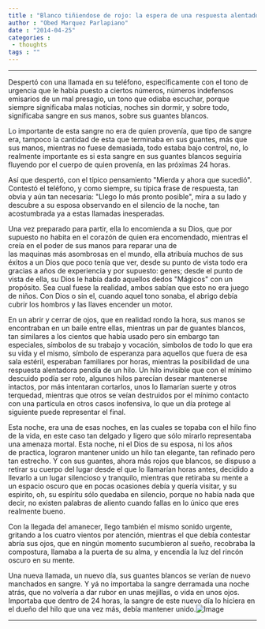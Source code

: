 ```yaml
---
title : "Blanco tiñiendose de rojo: la espera de una respuesta alentadora."
author : "Obed Marquez Parlapiano"
date : "2014-04-25"
categories : 
 - thoughts
tags : ""
---
```


* * *

Despertó con una llamada en su teléfono, específicamente con el tono de urgencia que le había puesto a ciertos números, números indefensos emisarios de un mal presagio, un tono que odiaba escuchar, porque siempre significaba malas noticias, noches sin dormir, y sobre todo, significaba sangre en sus manos, sobre sus guantes blancos.

Lo importante de esta sangre no era de quien provenía, que tipo de sangre era, tampoco la cantidad de esta que terminaba en sus guantes, más que sus manos, mientras no fuese demasiada, todo estaba bajo control, no, lo realmente importante es si esta sangre en sus guantes blancos seguiría fluyendo por el cuerpo de quien provenía, en las próximas 24 horas.

Así que despertó, con el típico pensamiento "Mierda y ahora que sucedió". Contestó el teléfono, y como siempre, su típica frase de respuesta, tan obvia y aún tan necesaria: "Llego lo más pronto posible", mira a su lado y descubre a su esposa observando en el silencio de la noche, tan acostumbrada ya a estas llamadas inesperadas.

Una vez preparado para partir, ella lo encomienda a su Dios, que por supuesto no habita en el corazón de quien era encomendado, mientras el creía en el poder de sus manos para reparar una de las maquinas más asombrosas en el mundo, ella atribuía muchos de sus éxitos a un Dios que poco tenía que ver, desde su punto de vista todo era gracias a años de experiencia y por supuesto: genes; desde el punto de vista de ella, su Dios le había dado aquellos dedos "Mágicos" con un propósito. Sea cual fuese la realidad, ambos sabían que esto no era juego de niños. Con Dios o sin el, cuando aquel tono sonaba, el abrigo debía cubrir los hombros y las llaves encender un motor.

En un abrir y cerrar de ojos, que en realidad rondo la hora, sus manos se encontraban en un baile entre ellas, mientras un par de guantes blancos, tan similares a los cientos que había usado pero sin embargo tan especiales, símbolos de su trabajo y vocación, símbolos de todo lo que era su vida y el mismo, símbolo de esperanza para aquellos que fuera de esa sala estéril, esperaban familiares por horas, mientras la posibilidad de una respuesta alentadora pendía de un hilo. Un hilo invisible que con el mínimo descuido podía ser roto, algunos hilos parecían desear mantenerse intactos, por más intentaran cortarlos, unos lo llamarían suerte y otros terquedad, mientras que otros se veían destruidos por el mínimo contacto con una partícula en otros casos inofensiva, lo que un día protege al siguiente puede representar el final.

Esta noche, era una de esas noches, en las cuales se topaba con el hilo fino de la vida, en este caso tan delgado y ligero que sólo mirarlo representaba una amenaza mortal. Esta noche, ni el Dios de su esposa, ni los años de practica, lograron mantener unido un hilo tan elegante, tan refinado pero tan estrecho. Y con sus guantes, ahora más rojos que blancos, se dispuso a retirar su cuerpo del lugar desde el que lo llamarían horas antes, decidido a llevarlo a un lugar silencioso y tranquilo, mientras que retiraba su mente a un espacio oscuro que en pocas ocasiones debía y quería visitar, y su espirito, oh, su espíritu sólo quedaba en silencio, porque no había nada que decir, no existen palabras de aliento cuando fallas en lo único que eres realmente bueno.

Con la llegada del amanecer, llego también el mismo sonido urgente, gritando a los cuatro vientos por atención, mientras el que debía contestar abría sus ojos, que en ningún momento sucumbieron al sueño, recobraba la compostura, llamaba a la puerta de su alma, y encendía la luz del rincón oscuro en su mente.

Una nueva llamada, un nuevo día, sus guantes blancos se verían de nuevo manchados en sangre. Y yá no importaba la sangre derramada una noche atrás, que no volvería a dar rubor en unas mejillas, o vida en unos ojos. Importaba que dentro de 24 horas, la sangre de este nuevo día lo hiciera en el dueño del hilo que una vez más, debía mantener unido.![Image](https://obedparla.com/wp-content/uploads/2014/04/doctor__doctor_by_promisexofxtomorrow.jpg?w=490)

* * *
